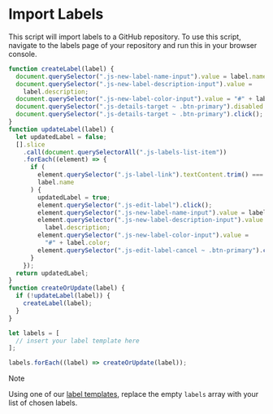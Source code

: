 # Import Labels

This script will import labels to a GitHub repository. To use this script, navigate to the labels page of your repository and run this in your browser console.

```js
function createLabel(label) {
  document.querySelector(".js-new-label-name-input").value = label.name;
  document.querySelector(".js-new-label-description-input").value =
    label.description;
  document.querySelector(".js-new-label-color-input").value = "#" + label.color;
  document.querySelector(".js-details-target ~ .btn-primary").disabled = false;
  document.querySelector(".js-details-target ~ .btn-primary").click();
}
function updateLabel(label) {
  let updatedLabel = false;
  [].slice
    .call(document.querySelectorAll(".js-labels-list-item"))
    .forEach((element) => {
      if (
        element.querySelector(".js-label-link").textContent.trim() ===
        label.name
      ) {
        updatedLabel = true;
        element.querySelector(".js-edit-label").click();
        element.querySelector(".js-new-label-name-input").value = label.name;
        element.querySelector(".js-new-label-description-input").value =
          label.description;
        element.querySelector(".js-new-label-color-input").value =
          "#" + label.color;
        element.querySelector(".js-edit-label-cancel ~ .btn-primary").click();
      }
    });
  return updatedLabel;
}
function createOrUpdate(label) {
  if (!updateLabel(label)) {
    createLabel(label);
  }
}

let labels = [
  // insert your label template here
];

labels.forEach((label) => createOrUpdate(label));
```

> [!NOTE]
> Using one of our [label templates](/transfer-labels/templates.md), replace the empty `labels` array with your list of chosen labels.
